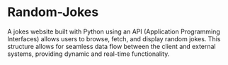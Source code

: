 # Random-Jokes
A jokes website built with Python using an API (Application Programming Interfaces) allows users to browse, fetch, and display random jokes. This structure allows for seamless data flow between the client and external systems, providing dynamic and real-time functionality.
